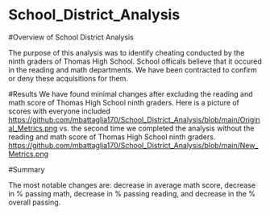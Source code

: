 # School_District_Analysis
#Overview of School District Analysis

The purpose of this analysis was to identify cheating conducted by the ninth graders of Thomas High School. School officals believe that it occured in the reading and math departments. We have been contracted to confirm or deny these acquisitions for them.

#Results
We have found minimal changes after excluding the reading and math score of Thomas High School ninth graders.
Here is a picture of scores with everyone included 
https://github.com/mbattaglia170/School_District_Analysis/blob/main/Original_Metrics.png
vs. the second time we completed the analysis without the reading and math score of Thomas High School ninth graders.
https://github.com/mbattaglia170/School_District_Analysis/blob/main/New_Metrics.png 


#Summary

The most notable changes are: decrease in average math score, decrease in % passing math, decrease in % passing reading, and decrease in the % overall passing.
